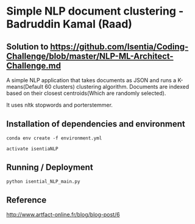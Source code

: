 # Simple NLP document clustering - Badruddin Kamal (Raad)

## Solution to https://github.com/Isentia/Coding-Challenge/blob/master/NLP-ML-Architect-Challenge.md

A simple NLP application that takes documents as JSON and runs a K-means(Default 60 clusters) clustering algorithm. Documents are indexed based on their closest centroids(Which are randomly selected).

It uses nltk stopwords and porterstemmer.

## Installation of dependencies and environment

`conda env create -f environment.yml`

`activate isentiaNLP`

## Running / Deployment

`python isential_NLP_main.py`

## Reference

http://www.artfact-online.fr/blog/blog-post/6
